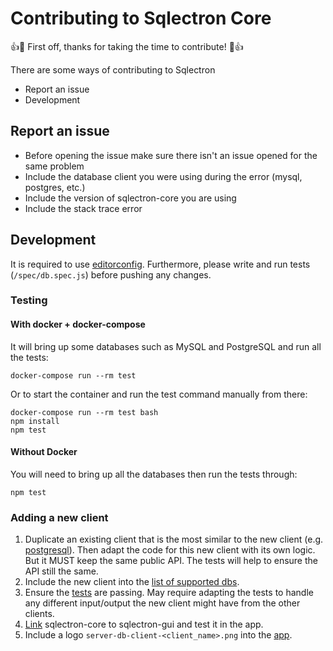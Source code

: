 # Contributing to Sqlectron Core

:+1::tada: First off, thanks for taking the time to contribute! :tada::+1:

There are some ways of contributing to Sqlectron

* Report an issue
* Development

## Report an issue

* Before opening the issue make sure there isn't an issue opened for the same problem
* Include the database client you were using during the error (mysql, postgres, etc.)
* Include the version of sqlectron-core you are using
* Include the stack trace error

## Development

It is required to use [editorconfig](http://editorconfig.org/). Furthermore, please write and run tests (`/spec/db.spec.js`) before pushing any changes.

### Testing

#### With docker + docker-compose

It will bring up some databases such as MySQL and PostgreSQL and run all the tests:

```shell
docker-compose run --rm test
```

Or to start the container and run the test command manually from there:

```shell
docker-compose run --rm test bash
npm install
npm test
```

#### Without Docker

You will need to bring up all the databases then run the tests through:

```shell
npm test
```

### Adding a new client

1. Duplicate an existing client that is the most similar to the new client (e.g. [postgresql](/src/db/clients/postgresql.js)). Then adapt the code for this new client with its own logic. But it MUST keep the same public API. The tests will help to ensure the API still the same.
1. Include the new client into the [list of supported dbs](/src/db/clients/index.js).
1. Ensure the [tests](/spec/db.spec.js) are passing. May require adapting the tests to handle any different input/output the new client might have from the other clients.
1. [Link](https://github.com/sqlectron/sqlectron-gui/blob/master/docs/development/test-core-changes.md) sqlectron-core to sqlectron-gui and test it in the app.
1. Include a logo `server-db-client-<client_name>.png` into the [app](https://github.com/sqlectron/sqlectron-gui/tree/master/src/renderer/components).
